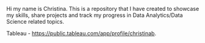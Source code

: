 
Hi my name is Christina. This is a repository that I have created to showcase my skills, share projects and track my progress in Data Analytics/Data Science related topics. 

Tableau - https://public.tableau.com/app/profile/christinab.
<!---
Christy678/Christy678 is a ✨ special ✨ repository because its `README.md` (this file) appears on your GitHub profile.
You can click the Preview link to take a look at your changes.
--->
